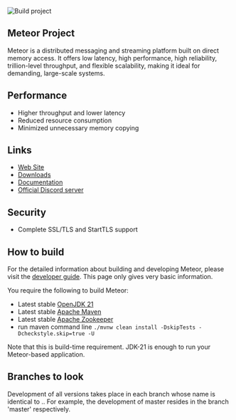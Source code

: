 ![Build project](https://github.com/shallowx/meteor/blob/master/docs/badge.svg)

## Meteor Project

Meteor is a distributed messaging and streaming platform built on direct memory access. 
It offers low latency, high performance, high reliability, trillion-level throughput, and flexible scalability, making it ideal for demanding, large-scale systems.

## Performance

- Higher throughput and lower latency
- Reduced resource consumption
- Minimized unnecessary memory copying

## Links

* [Web Site]()
* [Downloads]()
* [Documentation]()
* [Official Discord server]()

## Security

- Complete SSL/TLS and StartTLS support

## How to build

For the detailed information about building and developing Meteor, please visit the [developer guide](). This page only
gives very basic information.

You require the following to build Meteor:

* Latest stable [OpenJDK 21](https://adoptium.net/)
* Latest stable [Apache Maven](https://maven.apache.org/)
* Latest stable [Apache Zookeeper](https://zookeeper.apache.org/)
* run maven command line `./mvnw clean install -DskipTests -Dcheckstyle.skip=true -U`

Note that this is build-time requirement. JDK-21 is enough to run your Meteor-based application.

## Branches to look

Development of all versions takes place in each branch whose name is identical to <majorVersion>.<minorVersion>. For
example, the development of master resides in the branch 'master' respectively.